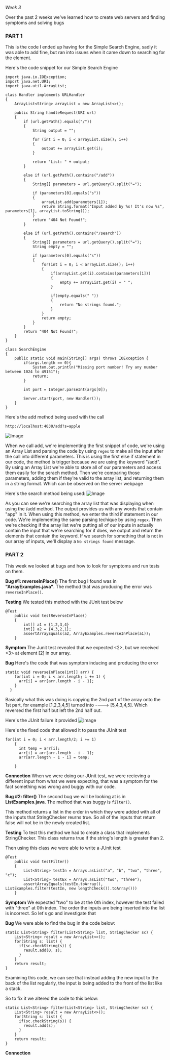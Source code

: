 _Week 3_

Over the past 2 weeks we've learned how to create web servers and finding symptoms and solving bugs

<h3>PART 1</h3>
This is the code I ended up having for the Simple Search Engine, sadly it was able to add fine, but ran into issues when it came down to searching for the element.

Here's the code snippet for our Simple Search Engine 
```
import java.io.IOException;
import java.net.URI;
import java.util.ArrayList;

class Handler implements URLHandler
{
    ArrayList<String> arrayList = new ArrayList<>();

    public String handleRequest(URI url)
    {
        if (url.getPath().equals("/"))
        {
            String output = ""; 

            for (int i = 0; i < arrayList.size(); i++)
            {
                output += arrayList.get(i); 
            }

            return "List: " + output; 
        }

        else if (url.getPath().contains("/add"))
        {
            String[] parameters = url.getQuery().split("=");

            if (parameters[0].equals("s"))
            {
                arrayList.add(parameters[1]);
                return String.format("Input added by %s! It's now %s", parameters[1], arrayList.toString());
            }
            return "404 Not Found!"; 
        }

        else if (url.getPath().contains("/search"))
        {
            String[] parameters = url.getQuery().split("=");
            String empty = "";

            if (parameters[0].equals("s"))
            {
                for(int i = 0; i < arrayList.size(); i++)
                {
                    if(arrayList.get(i).contains(parameters[1]))
                    {
                        empty += arrayList.get(i) + " "; 
                    }

                    if(empty.equals(" "))
                    {
                        return "No strings found."; 
                    }
                }
                return empty; 
            }
        }
        return "404 Not Found!";
    }
}
    
class SearchEngine
{
    public static void main(String[] args) throws IOException {
        if(args.length == 0){
            System.out.println("Missing port number! Try any number between 1024 to 49151");
            return;
        }

        int port = Integer.parseInt(args[0]);

        Server.start(port, new Handler());
    }
}

```

Here's the add method being used with the call
```
http://localhost:4030/add?s=apple
```
![Image](lab-images/add.png)

When we call add, we're implementing the first snippet of code, we're using an Array List and parsing the code by using `regex` to make all the input after the call into different parameters. This is using the first else if statement in our code, the method is trigger because we are using the keyword "/add". By using an Array List we're able to store all of our parameters and access them easily for the serach method. Then we're comparing those parameters, adding them if they're valid to the array list, and returning them in a string format. Which can be observed on the server webpage

Here's the search method being used:
![Image](lab-images/search.png)

As you can see we're searching the array list that was displaying when using the /add method. The output provides us with any words that contain "app" in it. When using this method, we enter the third if statement in our code. We're implementing the same parsing techique by using `regex`. Then we're checking if the array list we're putting all of our inputs in actually contain the input that we're searching for if does, we output and return the elements that contain the keyword. If we search for something that is not in our array of inputs, we'll display a `No strings found` message. 


<h3>PART 2</h3>
This week we looked at bugs and how to look for symptoms and run tests on them.

**Bug #1: reverseInPlace()**
The first bug I found was in __"ArrayExamples.java"__. The method that was producing the error was `reverseInPlace()`.

**Testing**
We tested this method with the JUnit test below
```
@Test
    public void testReverseInPlace()
    {
        int[] a1 = {1,2,3,4}
        int[] a2 = {4,3,2,1};
        assertArrayEquals(a2, ArrayExamples.reverseInPlace(a1));
    }
```

**Symptom**
The Junit test revealed that we expected <2>, but we received <3> at element [2] in our array. 

**Bug**
Here's the code that was symptom inducing and producing the error
```
static void reverseInPlace(int[] arr) {
    for(int i = 0; i < arr.length; i += 1) {
      arr[i] = arr[arr.length - i - 1];
    }
  }
```
Basically what this was doing is copying the 2nd part of the array onto the 1st part, for example [1,2,3,4,5] turned into ----> [5,4,3,4,5]. Which reversed the first half but left the 2nd half out.

Here's the JUnit failure it provided
![Image](lab-images/lab3_4.png)

Here's the fixed code that allowed it to pass the JUnit test
```
for(int i = 0; i < arr.length/2; i += 1)
    {
      int temp = arr[i];
      arr[i] = arr[arr.length - i - 1];
      arr[arr.length - 1 - i] = temp; 

    }
```
**Connection**
When we were doing our JUnit test, we were recieving a different input from what we were expecting, that was a symptom for the fact something was wrong and buggy with our code. 

**Bug #2: filter()**
The second bug we will be looking at is in __ListExamples.java__. The method that was buggy is `filter()`.

This method returns a list in the order in which they were added with all of the inputs that StringChecker reurns true. So all of the inputs that return false will not be in the newly created list.

**Testing**
To test this method we had to create a class that implements StringChecker. This class returns true if the string's length is greater than 2.

Then using this class we were able to write a JUnit test 
```
@Test
    public void testFilter()
    {
        List<String> testIn = Arrays.asList("a", "b", "two", "three", "c");
        List<String> testEx = Arrays.asList("two", "three");
        assertArrayEquals(testEx.toArray(), ListExamples.filter(testIn, new lengthCheck()).toArray()))
    }
```
**Symptom**
We expected "two" to be at the 0th index, however the test failed with "three" at 0th index. The order the inputs are being inserted into the list is incorrect. So let's go and investigate that

**Bug**
We were able to find the bug in the code below:
```
static List<String> filter(List<String> list, StringChecker sc) {
    List<String> result = new ArrayList<>();
    for(String s: list) {
      if(sc.checkString(s)) {
        result.add(0, s);
      }
    }
    return result;
}
```
Examining this code, we can see that instead adding the new input to the back of the list regularly, the input is being added to the front of the list like a stack.

So to fix it we altered the code to this below:
```
static List<String> filter(List<String> list, StringChecker sc) {
    List<String> result = new ArrayList<>();
    for(String s: list) {
      if(sc.checkString(s)) {
        result.add(s);
      }
    }
    return result;
}
```
**Connection**











